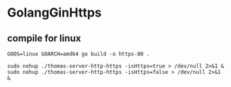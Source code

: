 # GolangGinHttps

## compile for linux
```shell
GOOS=linux GOARCH=amd64 go build -o https-80 .
```

```shell
sudo nohup ./thomas-server-http-https -isHttps=true > /dev/null 2>&1 &
sudo nohup ./thomas-server-http-https -isHttps=false > /dev/null 2>&1 &
```
